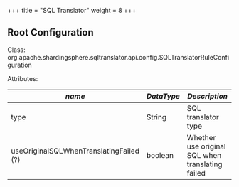 +++
title = "SQL Translator"
weight = 8
+++

## Root Configuration

Class: org.apache.shardingsphere.sqltranslator.api.config.SQLTranslatorRuleConfiguration

Attributes:

| *name*                                  | *DataType* | *Description*                                    |
| --------------------------------------- | ---------- | ------------------------------------------------ |
| type                                    | String     | SQL translator type                              |
| useOriginalSQLWhenTranslatingFailed (?) | boolean    | Whether use original SQL when translating failed |
